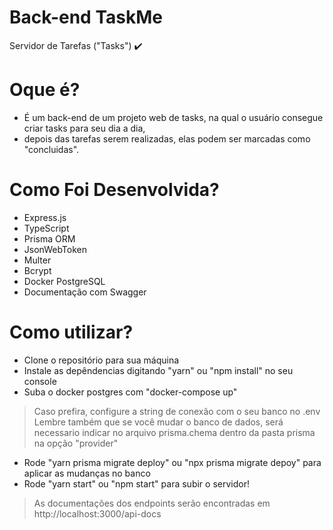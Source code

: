 # Back-end TaskMe
  Servidor de Tarefas ("Tasks") ✔️

# Oque é?
  - É um back-end de um projeto web de tasks, na qual o usuário consegue criar tasks para seu dia a dia,
  - depois das tarefas serem realizadas, elas podem ser marcadas como "concluidas".

# Como Foi Desenvolvida?
  - Express.js
  - TypeScript
  - Prisma ORM
  - JsonWebToken
  - Multer
  - Bcrypt
  - Docker PostgreSQL
  - Documentação com Swagger

# Como utilizar?
  * Clone o repositório para sua máquina
  * Instale as depêndencias digitando "yarn" ou "npm install" no seu console
  * Suba o docker postgres com "docker-compose up"
> Caso prefira, configure a string de conexão com o seu banco no .env
> Lembre também que se você mudar o banco de dados, será necessario indicar no arquivo prisma.chema dentro da pasta prisma na opção "provider"
  * Rode "yarn prisma migrate deploy" ou "npx prisma migrate depoy" para aplicar as mudanças no banco
  * Rode "yarn start" ou "npm start" para subir o servidor!
 
 
> As documentações dos endpoints serão encontradas em http://localhost:3000/api-docs
